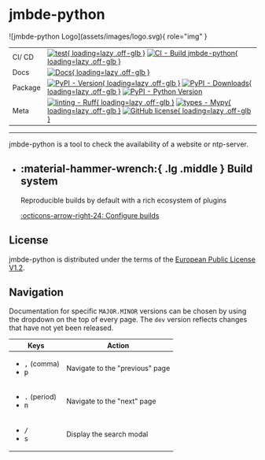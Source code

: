 # jmbde-python

<div class="grid" Markdown>
![jmbde-python Logo](assets/images/logo.svg){ role="img" }

|         |                                                                                                                                                                                                                                                  |
|---------|--------------------------------------------------------------------------------------------------------------------------------------------------------------------------------------------------------------------------------------------------|
| CI/ CD  | [![test][test-badge]{ loading=lazy .off-glb }][test-wf-url] [![CI - Build jmbde-python][ci-cd-badge]{ loading=lazy .off-glb }][ci-cd-wf-url]                                                                                                     |
| Docs    | [![Docs][docs-badge]{ loading=lazy .off-glb }][docs-wf-url]                                                                                                                                                                                      |
| Package | [![PyPI - Version][pypi-version-badge]{ loading=lazy .off-glb }][pypi-version-url] [![PyPI - Downloads][pypi-downloads-badge]{ loading=lazy .off-glb }][pypi-downloads-url] [![PyPI - Python Version][python-version-badge]][python-version-url] |
| Meta    | [![linting - Ruff][ruff-badge]{ loading=lazy .off-glb }][ruff-url] [![types - Mypy][mypy-badge]{ loading=lazy .off-glb }][mypy-url] [![GitHub license][github_license_badge]{ loading=lazy .off-glb }][license]                                  |

</div>

---

jmbde-python is a tool to check the availability of a website or ntp-server.

<div class="grid cards" Markdown>

- ## :material-hammer-wrench:{ .lg .middle } __Build system__

  Reproducible builds by default with a rich ecosystem of plugins

  [:octicons-arrow-right-24: Configure builds](developer/build.md#build-system)

</div>

## License

jmbde-python is distributed under the terms of the [European Public License V1.2][license].

## Navigation

Documentation for specific `MAJOR.MINOR` versions can be chosen by using the dropdown on the top of every page. The `dev` version reflects changes that have not yet been released.

| Keys                                                         | Action                          |
|--------------------------------------------------------------|---------------------------------|
| <ul><li><kbd>,</kbd> (comma)</li><li><kbd>p</kbd></li></ul>  | Navigate to the "previous" page |
| <ul><li><kbd>.</kbd> (period)</li><li><kbd>n</kbd></li></ul> | Navigate to the "next" page     |
| <ul><li><kbd>/</kbd></li><li><kbd>s</kbd></li></ul>          | Display the search modal        |

[test-badge]: https://github.com/jmuelbert/jmbde-python/actions/workflows/test.yml/badge.svg
[test-wf-url]: https://github.com/jmuelbert/jmbde-python/actions/workflows/test.yml
[ci-cd-badge]: https://github.com/jmuelbert/jmbde-python/actions/workflows/ci.yml/badge.svg
[ci-cd-wf-url]: https://github.com/jmuelbert/jmbde-python/actions/workflows/ci.yml
[docs-badge]: https://github.com/jmuelbert/jmbde-python/actions/workflows/mkdocs-pages.yml/badge.svg
[docs-wf-url]: https://github.com/jmuelbert/jmbde-python/actions/workflows/mkdocs-pages.yml
[pypi-version-badge]: https://img.shields.io/jmuelbert/v/jmbde-python.svg?logo=pypi&label=PyPI&logoColor=gold
[pypi-version-url]: https://pypi.org/project/jmbde-python/
[pypi-downloads-badge]: https://img.shields.io/jmuelbert/dm/jmbde-python.svg?color=blue&label=Downloads&logo=pypi&logoColor=gold
[pypi-downloads-url]: https://github.com/jmuelbert/jmbde-python
[ruff-badge]: https://img.shields.io/endpoint?url=https://raw.githubusercontent.com/astral-sh/ruff/main/assets/badge/v2.json
[ruff-url]: https://github.com/astral-sh/ruff
[mypy-badge]: https://img.shields.io/badge/types-Mypy-blue.svg
[mypy-url]: https://github.com/python/mypy
[license]: https://joinup.ec.europa.eu/page/eupl-text-11-12
[github_license_badge]: https://img.shields.io/badge/license-EUPL-blue.svg
[python-version-badge]: https://img.shields.io/pypi/pyversions/hatch.svg?logo=python&label=Python&logoColor=gold
[python-version-url]: https://github.com/jmuelbert/jmbde-python
